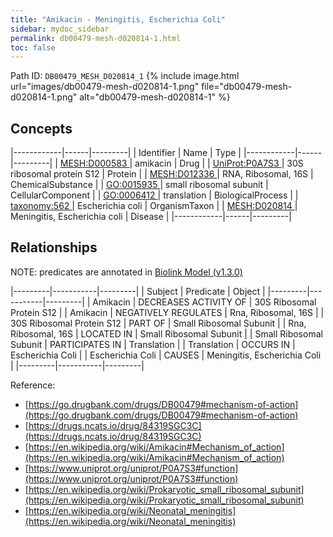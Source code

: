 ```yaml
---
title: "Amikacin - Meningitis, Escherichia Coli"
sidebar: mydoc_sidebar
permalink: db00479-mesh-d020814-1.html
toc: false 
---
```



Path ID: `DB00479_MESH_D020814_1`
{% include image.html url="images/db00479-mesh-d020814-1.png" file="db00479-mesh-d020814-1.png" alt="db00479-mesh-d020814-1" %}

## Concepts

|------------|------|---------|
| Identifier | Name | Type    |
|------------|------|---------|
| <a href="https://identifiers.org/MESH:D000583">MESH:D000583 </a> | amikacin | Drug |
| <a href="https://identifiers.org/UniProt:P0A7S3">UniProt:P0A7S3 </a> | 30S ribosomal protein S12 | Protein |
| <a href="https://identifiers.org/MESH:D012336">MESH:D012336 </a> | RNA, Ribosomal, 16S | ChemicalSubstance |
| <a href="https://identifiers.org/GO:0015935">GO:0015935 </a> | small ribosomal subunit | CellularComponent |
| <a href="https://identifiers.org/GO:0006412">GO:0006412 </a> | translation | BiologicalProcess |
| <a href="https://identifiers.org/taxonomy:562">taxonomy:562 </a> | Escherichia coli | OrganismTaxon |
| <a href="https://identifiers.org/MESH:D020814">MESH:D020814 </a> | Meningitis, Escherichia coli | Disease |
|------------|------|---------|

## Relationships


NOTE: predicates are annotated in <a href="https://github.com/biolink/biolink-model/releases/tag/v1.3.0">Biolink Model (v1.3.0)</a>

|---------|-----------|---------|
| Subject | Predicate | Object  |
|---------|-----------|---------|
| Amikacin | DECREASES ACTIVITY OF | 30S Ribosomal Protein S12 |
| Amikacin | NEGATIVELY REGULATES | Rna, Ribosomal, 16S |
| 30S Ribosomal Protein S12 | PART OF | Small Ribosomal Subunit |
| Rna, Ribosomal, 16S | LOCATED IN | Small Ribosomal Subunit |
| Small Ribosomal Subunit | PARTICIPATES IN | Translation |
| Translation | OCCURS IN | Escherichia Coli |
| Escherichia Coli | CAUSES | Meningitis, Escherichia Coli |
|---------|-----------|---------|

Reference: 
  - [https://go.drugbank.com/drugs/DB00479#mechanism-of-action](https://go.drugbank.com/drugs/DB00479#mechanism-of-action)
  - [https://drugs.ncats.io/drug/84319SGC3C](https://drugs.ncats.io/drug/84319SGC3C)
  - [https://en.wikipedia.org/wiki/Amikacin#Mechanism_of_action](https://en.wikipedia.org/wiki/Amikacin#Mechanism_of_action)
  - [https://www.uniprot.org/uniprot/P0A7S3#function](https://www.uniprot.org/uniprot/P0A7S3#function)
  - [https://en.wikipedia.org/wiki/Prokaryotic_small_ribosomal_subunit](https://en.wikipedia.org/wiki/Prokaryotic_small_ribosomal_subunit)
  - [https://en.wikipedia.org/wiki/Neonatal_meningitis](https://en.wikipedia.org/wiki/Neonatal_meningitis)
